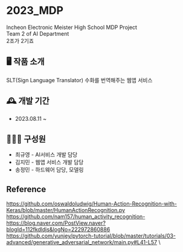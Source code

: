 # 2023_MDP
 Incheon Electronic Meister High School MDP Project\
 Team 2 of AI Department\
 2조가 2기죠

## 🖥 작품 소개
SLT(Sign Language Translator) 
수화를 번역해주는 웹앱 서비스

## 🕰 개발 기간
- 2023.08.11 ~ 

## 👨‍👦‍👦 구성원
- 최규영 - AI서비스 개발 담당
- 김지민 - 웹앱 서비스 개발 담당
- 송정민 - 하드웨어 담당, 모델링

## Reference
https://github.com/oswaldoludwig/Human-Action-Recognition-with-Keras/blob/master/HumanActionRecognition.py \
https://github.com/nam157/human_activity_recognition- \
https://blog.naver.com/PostView.naver?blogId=112fkdldjs&logNo=222972860886 \
https://github.com/yunjey/pytorch-tutorial/blob/master/tutorials/03-advanced/generative_adversarial_network/main.py#L41-L57 \
